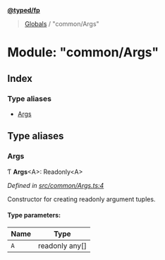 **[@typed/fp](../README.md)**

> [Globals](../globals.md) / "common/Args"

# Module: "common/Args"

## Index

### Type aliases

* [Args](_common_args_.md#args)

## Type aliases

### Args

Ƭ  **Args**\<A>: Readonly\<A>

*Defined in [src/common/Args.ts:4](https://github.com/TylorS/typed-fp/blob/41076ce/src/common/Args.ts#L4)*

Constructor for creating readonly argument tuples.

#### Type parameters:

Name | Type |
------ | ------ |
`A` | readonly any[] |

